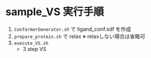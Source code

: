 # sample_VS 実行手順

1. `ConformerGenerator.sh` で ligand_conf.sdf を作成
1. `prepare_protein.sh` で relax
    ※ relaxしない場合は省略可
1. `execute_VS.sh`
    - 3 step VS